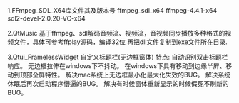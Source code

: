 1.FFmpeg_SDL_X64库文件其及版本号 
 ffmpeg_sdl_x64
 ffmpeg-4.4.1-x64
 sdl2-devel-2.0.20-VC-x64

2.QtMusic 基于ffmpeg、sdl解码音频流、视频流，音视频同步播放多种格式的视频文件，具体可参考ffplay源码，编译32位 再把dll文件复制到exe文件所在目录.

3.Qtui_FramelessWidget 自定义标题栏(无边框窗体)
  特点:
  自动识别双击标题栏响应。
  无边框拉伸在windows下不抖动。
  在windows下具有移动到边缘半屏、移动到顶部全屏特性。
  解决mac系统上无边框最小化最大化失效的BUG。
  解决系统休眠后再次启动程序懵逼的BUG。
  解决有时候窗体重新显示的时候假死不刷新的BUG。

